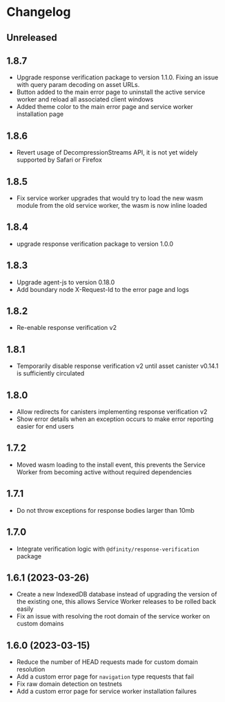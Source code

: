 # Changelog

## Unreleased

## 1.8.7

- Upgrade response verification package to version 1.1.0. Fixing an issue with query param decoding on asset URLs.
- Button added to the main error page to uninstall the active service worker and reload all associated client windows
- Added theme color to the main error page and service worker installation page

## 1.8.6

- Revert usage of DecompressionStreams API, it is not yet widely supported by Safari or Firefox

## 1.8.5

- Fix service worker upgrades that would try to load the new wasm module from the old service worker, the wasm is now inline loaded

## 1.8.4

- upgrade response verification package to version 1.0.0

## 1.8.3

- Upgrade agent-js to version 0.18.0
- Add boundary node X-Request-Id to the error page and logs

## 1.8.2

- Re-enable response verification v2

## 1.8.1

- Temporarily disable response verification v2 until asset canister v0.14.1 is sufficiently circulated

## 1.8.0

- Allow redirects for canisters implementing response verification v2
- Show error details when an exception occurs to make error reporting easier for end users

## 1.7.2

- Moved wasm loading to the install event, this prevents the Service Worker from becoming active without required dependencies

## 1.7.1

- Do not throw exceptions for response bodies larger than 10mb

## 1.7.0

- Integrate verification logic with `@dfinity/response-verification` package

## 1.6.1 (2023-03-26)

- Create a new IndexedDB database instead of upgrading the version of the existing one, this allows Service Worker releases to be rolled back easily
- Fix an issue with resolving the root domain of the service worker on custom domains

## 1.6.0 (2023-03-15)

- Reduce the number of HEAD requests made for custom domain resolution
- Add a custom error page for `navigation` type requests that fail
- Fix raw domain detection on testnets
- Add a custom error page for service worker installation failures
